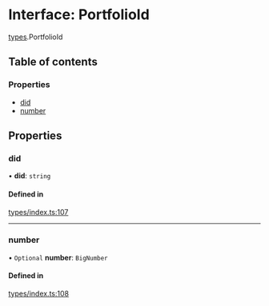 # Interface: PortfolioId

[types](../wiki/types).PortfolioId

## Table of contents

### Properties

- [did](../wiki/types.PortfolioId#did)
- [number](../wiki/types.PortfolioId#number)

## Properties

### did

• **did**: `string`

#### Defined in

[types/index.ts:107](https://github.com/PolymeshAssociation/polymesh-sdk/blob/07b115c8/src/types/index.ts#L107)

___

### number

• `Optional` **number**: `BigNumber`

#### Defined in

[types/index.ts:108](https://github.com/PolymeshAssociation/polymesh-sdk/blob/07b115c8/src/types/index.ts#L108)
